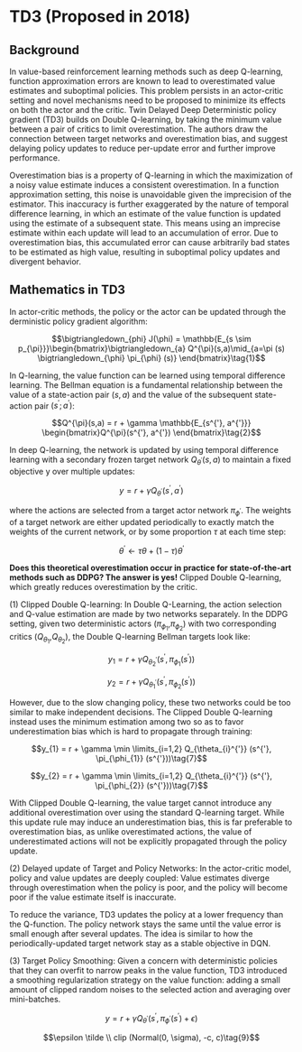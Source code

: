 # TD3 (Proposed in 2018)

## Background

In value-based reinforcement learning methods such as deep Q-learning, function approximation errors are known to lead to overestimated value estimates and suboptimal policies. This problem persists in an actor-critic setting and novel mechanisms need to be proposed to minimize its effects on both the actor and the critic. Twin Delayed Deep Deterministic policy gradient (TD3) builds on Double Q-learning, by taking the minimum value between a pair of critics to limit overestimation. The authors draw the connection between target networks and overestimation bias, and suggest delaying policy updates to reduce per-update error and further improve performance.

Overestimation bias is a property of Q-learning in which the maximization of a noisy value estimate induces a consistent
overestimation. In a function approximation setting, this noise is unavoidable given the imprecision of the estimator. This inaccuracy is further exaggerated by the nature of temporal difference learning, in which an estimate of the value function
is updated using the estimate of a subsequent state. This means using an imprecise estimate within each update will lead to an accumulation of error. Due to overestimation bias, this accumulated error can cause arbitrarily bad states to be estimated as high value, resulting in suboptimal policy updates and divergent behavior.

## Mathematics in TD3

In actor-critic methods, the policy or the actor can be updated through the derministic policy gradient algorithm:

$$\bigtriangledown_{phi} J(\phi) = \mathbb{E_{s \sim p_{\pi}}}\begin{bmatrix}\bigtriangledown_{a} Q^{\pi}(s,a)\mid_{a=\pi (s) \bigtriangledown_{\phi} \pi_{\phi} (s)} \end{bmatrix}\tag{1}$$

In Q-learning, the value function can be learned using temporal difference learning. The Bellman equation is a fundamental relationship between the value of a state-action pair $(s, a)$ and the value of the subsequent state-action pair $(s^{'}; a^{'})$:

$$Q^{\pi}(s,a) = r + \gamma \mathbb{E_{s^{'}, a^{'}}} \begin{bmatrix}Q^{\pi}(s^{'}, a^{'}) \end{bmatrix}\tag{2}$$

In deep Q-learning, the network is updated by using temporal difference learning with a secondary frozen target network $Q_{\theta^{'}} (s,a)$ to maintain a fixed objective y over multiple updates:

$$y = r + \gamma Q_{\theta^{'}}(s^{'}, a^{'})\tag{3}$$

where the actions are selected from a target actor network $\pi_{\phi^{'}}$. The weights of a target network are either updated periodically to exactly match the weights of the current network, or by some proportion $\tau$ at each time step:

$$\theta^{'} \leftarrow \tau \theta + (1-\tau)\theta^{'}\tag{4}$$

**Does this theoretical overestimation occur in practice for state-of-the-art methods such as DDPG? The answer is yes!** Clipped Double Q-learning, which greatly reduces overestimation by the critic.

(1) Clipped Double Q-learning: In Double Q-Learning, the action selection and Q-value estimation are made by two networks separately. In the DDPG setting, given two deterministic actors ($\pi_{\phi_{1}}$,$\pi_{\phi_{2}}$) with two corresponding critics ($Q_{\theta_{1}}$,$Q_{\theta_{2}}$), the Double Q-learning Bellman targets look like:

$$y_{1} = r + \gamma Q_{\theta_{2}^{'}} (s^{'}, \pi_{\phi_{1}} (s^{'}))\tag{5}$$

$$y_{2} = r + \gamma Q_{\theta_{1}^{'}} (s^{'}, \pi_{\phi_{2}} (s^{'}))\tag{6}$$

However, due to the slow changing policy, these two networks could be too similar to make independent decisions. The Clipped Double Q-learning instead uses the minimum estimation among two so as to favor underestimation bias which is hard to propagate through training:

$$y_{1} = r + \gamma \min \limits_{i=1,2} Q_{\theta_{i}^{'}} (s^{'}, \pi_{\phi_{1}} (s^{'}))\tag{7}$$

$$y_{2} = r + \gamma \min \limits_{i=1,2} Q_{\theta_{i}^{'}} (s^{'}, \pi_{\phi_{2}} (s^{'}))\tag{7}$$

With Clipped Double Q-learning, the value target cannot introduce any additional overestimation over using the standard Q-learning target. While this update rule may induce an underestimation bias, this is far preferable to overestimation bias, as unlike overestimated actions, the value of underestimated actions will not be explicitly propagated through the policy update.

(2) Delayed update of Target and Policy Networks: In the actor-critic model, policy and value updates are deeply coupled: Value estimates diverge through overestimation when the policy is poor, and the policy will become poor if the value estimate itself is inaccurate.

To reduce the variance, TD3 updates the policy at a lower frequency than the Q-function. The policy network stays the same until the value error is small enough after several updates. The idea is similar to how the periodically-updated target network stay as a stable objective in DQN.

(3) Target Policy Smoothing: Given a concern with deterministic policies that they can overfit to narrow peaks in the value function, TD3 introduced a smoothing regularization strategy on the value function: adding a small amount of clipped random noises to the selected action and averaging over mini-batches.

$$y = r + \gamma Q_{\theta^{'}} (s^{'}, \pi_{\phi^{'}} (s^{'}) + \epsilon)\tag{8}$$

$$\epsilon \tilde \\ clip (Normal(0, \sigma), -c, c)\tag{9}$$
